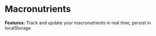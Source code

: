 # Macronutrients  

**Features:** Track and update your macronutrients in real time, persist in localStorage
